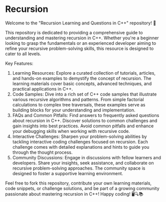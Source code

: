 # Recursion

Welcome to the "Recursion Learning and Questions in C++" repository! 🚀

This repository is dedicated to providing a comprehensive guide to understanding and mastering recursion in C++. Whether you're a beginner looking to grasp the fundamentals or an experienced developer aiming to refine your recursive problem-solving skills, this resource is designed to cater to all levels.

Key Features:

1) Learning Resources: Explore a curated collection of tutorials, articles, and hands-on examples to demystify the concept of recursion. The learning materials cover basic concepts, advanced techniques, and practical applications in C++.
2) Code Samples: Dive into a rich set of C++ code samples that illustrate various recursive algorithms and patterns. From simple factorial calculations to complex tree traversals, these examples serve as building blocks for your understanding and implementation.
3) FAQs and Common Pitfalls: Find answers to frequently asked questions about recursion in C++. Discover solutions to common challenges and gain insights into best practices. Avoid common pitfalls and enhance your debugging skills when working with recursive code.
4) Interactive Challenges: Sharpen your problem-solving abilities by tackling interactive coding challenges focused on recursion. Each challenge comes with detailed explanations and hints to guide you through the thought process.
5) Community Discussions: Engage in discussions with fellow learners and developers. Share your insights, seek assistance, and collaborate on recursive problem-solving approaches. The community space is designed to foster a supportive learning environment.

Feel free to fork this repository, contribute your own learning materials, code snippets, or challenge solutions, and be part of a growing community passionate about mastering recursion in C++! Happy coding! 🖥️🔍📚






